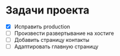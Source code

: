 Задачи проекта
=======

 - [x] Исправить production
 - [ ] Произвести развертывание на хостиге
 - [ ] Добавить страницу контакты
 - [ ] Адаптировать главную страницу

